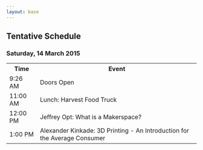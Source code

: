 ```yaml
---
layout: base 
---
```


<section id="schedule">
    <div class="container">
        <div class="page-header">
        <h2>Tentative Schedule</h2>
        <h3>Saturday, 14 March 2015</h3>
    </div>

<table class="table">
    <tbody>
        <tr>
            <th>Time</th>
            <th>Event</th>
        </tr>
        <tr >
            <td>9:26 AM</td>
            <td>Doors Open</td>
        </tr>
        <tr class="info">
            <td>11:00 AM</td>
            <td>Lunch: Harvest Food Truck</td>
        </tr>
        <tr class="success">
            <td>12:00 PM</td>
            <td>Jeffrey Opt: What is a Makerspace?</td>
        </tr>
        <tr class="success">
            <td>1:00 PM</td>
            <td>Alexander Kinkade: 3D Printing - An Introduction for the Average Consumer</td>
        </tr>
    </tbody>
</table>
</div>
</section>
